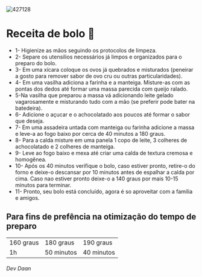 ![427128](https://user-images.githubusercontent.com/124507005/221964087-1665f0e9-9101-4cc1-a03b-72c033e4026e.jpg)
# Receita de bolo 🎂
+ 1- Higienize as mãos seguindo os protocolos de limpeza.
+ 2- Separe os utensilios necessários já limpos e organizados para o preparo do bolo.
+ 3- Em uma xícara coloque os ovos já quebrados e misturados (peneirar a gosto para remover sabor de ovo cru ou outras particularidades).
+ 4- Em uma vasilha adiciona a farinha e a manteiga. Misture-as com as pontas dos dedos até formar uma massa parecida com queijo ralado.
+ 5-Na vasilha que preparou a massa vá adicionando leite gelado vagarosamente e misturando tudo com a mão (se preferir pode bater na batedeira).
+ 6- Adicione o açucar e o achocolatado aos poucos até formar o sabor que deseja.
+ 7- Em uma assadeira untada com manteiga ou farinha adicione a massa e leve-a ao fogo baixo por cerca de 40 minutos a 180 graus.
+ 8- Para a calda misture em uma panela 1 copo de leite, 3 colheres de achocolatado e 2 colheres de manteiga.
+ 9- Leve ao fogo baixo e mexa até criar uma calda de textura cremosa e homogênea.
+ 10- Após os 40 minutos verifique o bolo, caso estiver pronto, retire-o do forno e deixe-o descansar por 10 minutos antes de espalhar a calda por cima.
 Caso nao estiver pronto deixe-o a 140 graus por mais 10-15 minutos para terminar.
+ 11- Pronto, seu bolo está concluído, agora é so aproveitar com a família e amigos.
## Para fins de prefência na otimização do tempo de preparo
<table>
  <td>160 graus</td>
    <td>180 graus</td>
      <td>190 graus</td>
  <tr>
    <td>1h</td>
    <td>50 minutos</td>
    <td>40 minutos</td>
  </tr>
  </table>
<h6>Dev Daan</h6>
